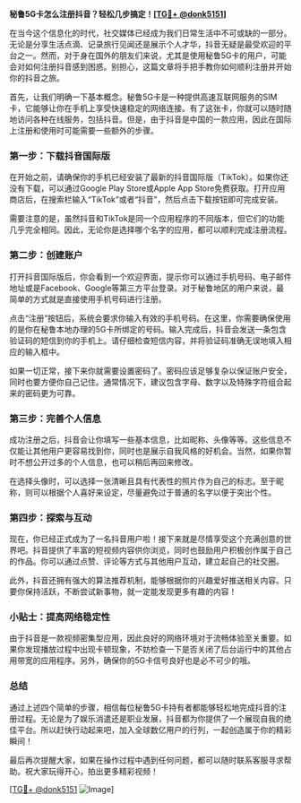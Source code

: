 **秘鲁5G卡怎么注册抖音？轻松几步搞定！[[TG💪+ @donk5151](https://t.me/s/donk5151)]**

在当今这个信息化的时代，社交媒体已经成为我们日常生活中不可或缺的一部分。无论是分享生活点滴、记录旅行见闻还是展示个人才华，抖音无疑是最受欢迎的平台之一。然而，对于身在国外的朋友们来说，尤其是使用秘鲁5G卡的用户，可能会对如何注册抖音感到困惑。别担心，这篇文章将手把手教你如何顺利注册并开始你的抖音之旅。

首先，让我们明确一下基本概念。秘鲁5G卡是一种提供高速互联网服务的SIM卡，它能够让你在手机上享受快速稳定的网络连接。有了这张卡，你就可以随时随地访问各种在线服务，包括抖音。但是，由于抖音是中国的一款应用，因此在国际上注册和使用时可能需要一些额外的步骤。

### **第一步：下载抖音国际版**

在开始之前，请确保你的手机已经安装了最新的抖音国际版（TikTok）。如果你还没有下载，可以通过Google Play Store或Apple App Store免费获取。打开应用商店后，在搜索栏输入“TikTok”或者“抖音”，然后点击下载按钮即可完成安装。

需要注意的是，虽然抖音和TikTok是同一个应用程序的不同版本，但它们的功能几乎完全相同。因此，无论你是选择哪个名字的应用，都可以顺利完成注册流程。

### **第二步：创建账户**

打开抖音国际版后，你会看到一个欢迎界面，提示你可以通过手机号码、电子邮件地址或是Facebook、Google等第三方平台登录。对于秘鲁地区的用户来说，最简单的方式就是直接使用手机号码进行注册。

点击“注册”按钮后，系统会要求你输入有效的手机号码。在这里，你需要确保使用的是你在秘鲁本地办理的5G卡所绑定的号码。输入完成后，抖音会发送一条包含验证码的短信到你的手机上。请仔细检查短信内容，并将验证码准确无误地填入相应的输入框中。

如果一切正常，接下来你就需要设置密码了。密码应该足够复杂以保证账户安全，同时也要方便你自己记住。通常情况下，建议包含字母、数字以及特殊字符组合起来的密码更为可靠。

### **第三步：完善个人信息**

成功注册之后，抖音会让你填写一些基本信息，比如昵称、头像等等。这些信息不仅能让其他用户更容易找到你，同时也是展示自我风格的好机会。当然，如果你暂时不想公开过多的个人信息，也可以稍后再回来修改。

在选择头像时，可以选择一张清晰且具有代表性的照片作为自己的标志。至于昵称，则可以根据个人喜好来设定，尽量避免过于普通的名字以便于突出个性。

### **第四步：探索与互动**

现在，你已经正式成为了一名抖音用户啦！接下来就是尽情享受这个充满创意的世界吧。抖音提供了丰富的短视频内容供你浏览，同时也鼓励用户积极创作属于自己的作品。你可以通过点赞、评论等方式与其他用户互动，建立起自己的社交圈。

此外，抖音还拥有强大的算法推荐机制，能够根据你的兴趣爱好推送相关内容。只要你保持活跃，不断尝试新事物，就一定能发现更多有趣的内容！

### **小贴士：提高网络稳定性**

由于抖音是一款视频密集型应用，因此良好的网络环境对于流畅体验至关重要。如果你发现播放过程中出现卡顿现象，不妨检查一下是否关闭了后台运行中的其他占用带宽的应用程序。另外，确保你的5G卡信号良好也是必不可少的哦。

### **总结**

通过上述四个简单的步骤，相信每位秘鲁5G卡持有者都能够轻松地完成抖音的注册过程。无论是为了娱乐消遣还是职业发展，抖音都为你提供了一个展现自我的绝佳平台。所以赶快行动起来吧，加入全球数亿用户的行列，一起创造属于你的精彩瞬间！

最后再次提醒大家，如果在操作过程中遇到任何问题，都可以随时联系客服寻求帮助。祝大家玩得开心，拍出更多精彩视频！

[[TG💪+ @donk5151](https://t.me/s/donk5151) ![Image](https://i.postimg.cc/rwNCRYN7/Snipaste-2025-04-30-17-27-05.png)]